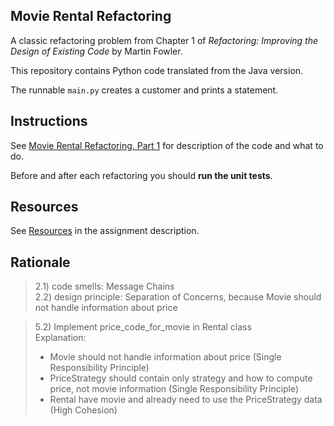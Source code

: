 ## Movie Rental Refactoring

A classic refactoring problem from Chapter 1 of
_Refactoring: Improving the Design of Existing Code_ by Martin Fowler.  

This repository contains Python code translated from the Java version.

The runnable `main.py` creates a customer and prints a statement.


## Instructions

See [Movie Rental Refactoring, Part 1](https://cpske.github.io/ISP/assignment/movierental/movierental-part1) for description of the code and what to do.

Before and after each refactoring you should **run the unit tests**.

## Resources

See [Resources](https://cpske.github.io/ISP/assignment/movierental/movierental-part1#resources) in the assignment description.

## Rationale
>2.1) code smells: Message Chains    
2.2) design principle: Separation of Concerns, because Movie should not handle information about price 

>5.2) Implement price_code_for_movie in Rental class    
> Explanation:
> - Movie should not handle information about price (Single Responsibility Principle)
> - PriceStrategy should contain only strategy and how to compute price, not movie information (Single Responsibility Principle)
> - Rental have movie and already need to use the PriceStrategy data (High Cohesion)